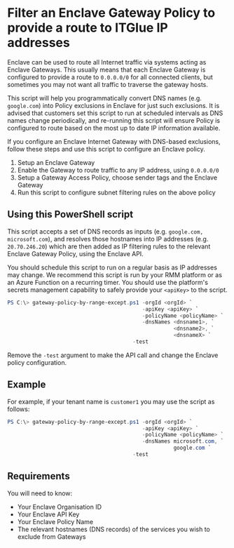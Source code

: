 # Filter an Enclave Gateway Policy to provide a route to ITGlue IP addresses

Enclave can be used to route all Internet traffic via systems acting as Enclave Gateways. This usually means that each Enclave Gateway is configured to provide a route to `0.0.0.0/0` for all connected clients, but sometimes you may not want all traffic to traverse the gateway hosts.

This script will help you programmatically convert DNS names (e.g. `google.com`) into Policy exclusions in Enclave for just such exclusions. It is advised that customers set this script to run at scheduled intervals as DNS names change periodically, and re-running this script will ensure Policy is configured to route based on the most up to date IP information available.

If you configure an Enclave Internet Gateway with DNS-based exclusions, follow these steps and use this script to configure an Enclave policy.

1. Setup an Enclave Gateway
2. Enable the Gateway to route traffic to any IP address, using `0.0.0.0/0`
3. Setup a Gateway Access Policy, choose sender tags and the Enclave Gateway
4. Run this script to configure subnet filtering rules on the above policy

## Using this PowerShell script

This script accepts a set of DNS records as inputs (e.g. `google.com, microsoft.com`), and resolves those hostnames into IP addresses (e.g. `20.70.246.20`) which are then added as IP filtering rules to the relevant Enclave Gateway Policy, using the Enclave API.

You should schedule this script to run on a regular basis as IP addresses may change. We recommend this script is run by your RMM platform or as an Azure Function on a recurring timer. You should use the platform's secrets management capability to safely provide your `<apiKey>` to the script.

```powershell
PS C:\> gateway-policy-by-range-except.ps1 -orgId <orgId> `
                                           -apiKey <apiKey> `
                                           -policyName <policyName> `
                                           -dnsNames <dnsname1>, `
                                                     <dnsname2>, `
                                                     <dnsnameX> `
                                        -test

```

Remove the `-test` argument to make the API call and change the Enclave policy configuration.

## Example

For example, if your tenant name is `customer1` you may use the script as follows:


```powershell
PS C:\> gateway-policy-by-range-except.ps1 -orgId <orgId> `
                                           -apiKey <apiKey> `
                                           -policyName <policyName> `
                                           -dnsNames microsoft.com, `
                                                     google.com `
                                        -test
```

## Requirements

You will need to know:

- Your Enclave Organisation ID
- Your Enclave API Key
- Your Enclave Policy Name
- The relevant hostnames (DNS records) of the services you wish to exclude from Gateways